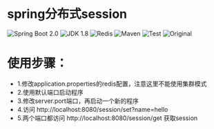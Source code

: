 spring分布式session
=========================

![Spring Boot 2.0](https://img.shields.io/badge/Spring%20Boot-2.0-brightgreen.svg)
![JDK 1.8](https://img.shields.io/badge/JDK-1.8-brightgreen.svg)
![Redis](https://img.shields.io/badge/Redis-2.9-red.svg)
![Maven](https://img.shields.io/badge/Maven-3.5.0-yellowgreen.svg)
![Test](https://img.shields.io/badge/Test-OK-green.svg)
![Original](https://img.shields.io/badge/Original-yushouling-blue.svg)

# 使用步骤：
- 1.修改application.properties的redis配置，注意这里不能使用集群模式
- 2.使用默认端口启动程序
- 3.修改server.port端口，再启动一个新的程序
- 4.访问 http://localhost:8080/session/set?name=hello
- 5.两个端口都访问 http://localhost:8080/session/get 获取session


